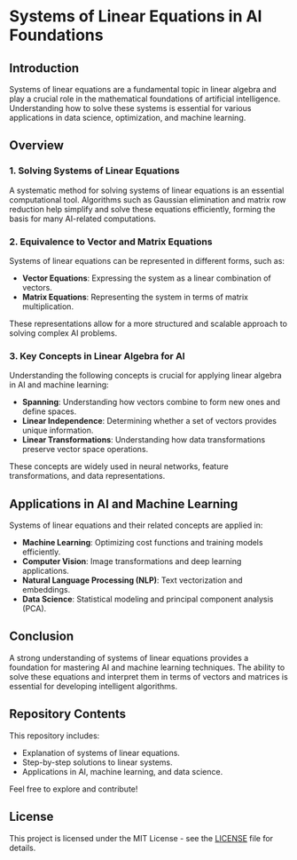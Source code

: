 # Systems of Linear Equations in AI Foundations

## Introduction
Systems of linear equations are a fundamental topic in linear algebra and play a crucial role in the mathematical foundations of artificial intelligence. Understanding how to solve these systems is essential for various applications in data science, optimization, and machine learning.

## Overview
### 1. Solving Systems of Linear Equations
A systematic method for solving systems of linear equations is an essential computational tool. Algorithms such as Gaussian elimination and matrix row reduction help simplify and solve these equations efficiently, forming the basis for many AI-related computations.

### 2. Equivalence to Vector and Matrix Equations
Systems of linear equations can be represented in different forms, such as:
- **Vector Equations**: Expressing the system as a linear combination of vectors.
- **Matrix Equations**: Representing the system in terms of matrix multiplication.

These representations allow for a more structured and scalable approach to solving complex AI problems.

### 3. Key Concepts in Linear Algebra for AI
Understanding the following concepts is crucial for applying linear algebra in AI and machine learning:
- **Spanning**: Understanding how vectors combine to form new ones and define spaces.
- **Linear Independence**: Determining whether a set of vectors provides unique information.
- **Linear Transformations**: Understanding how data transformations preserve vector space operations.

These concepts are widely used in neural networks, feature transformations, and data representations.

## Applications in AI and Machine Learning
Systems of linear equations and their related concepts are applied in:
- **Machine Learning**: Optimizing cost functions and training models efficiently.
- **Computer Vision**: Image transformations and deep learning applications.
- **Natural Language Processing (NLP)**: Text vectorization and embeddings.
- **Data Science**: Statistical modeling and principal component analysis (PCA).

## Conclusion
A strong understanding of systems of linear equations provides a foundation for mastering AI and machine learning techniques. The ability to solve these equations and interpret them in terms of vectors and matrices is essential for developing intelligent algorithms.

## Repository Contents
This repository includes:
- Explanation of systems of linear equations.
- Step-by-step solutions to linear systems.
- Applications in AI, machine learning, and data science.

Feel free to explore and contribute!

## License
This project is licensed under the MIT License - see the [LICENSE](LICENSE) file for details.
